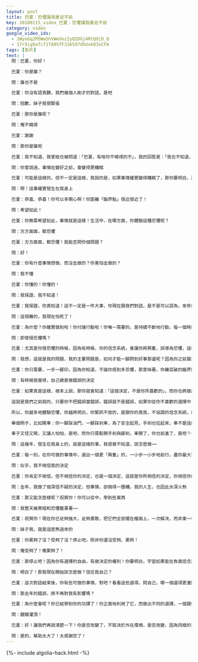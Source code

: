 ```yaml
---
layout: post
title: 巴夏：恐懼讓我裹足不前
key: 20180115_video_巴夏：恐懼讓我裹足不前
category: video
google_video_ids:
  - 1WyoGq2M5WwShVWwVezIyQIDGj4RtQ9jD_Q
  - 17rXig9aTcf1TA9SfF316597dhUvkO3vCFA
tags: [影片]
text: |
  問：巴夏，你好！

  巴夏：你是誰？

  問：誰也不是

  巴夏：你沒有認真聽，我們幾個人剛才的對話，是吧

  問：抱歉，妹子我很緊張

  巴夏：那你是誰呢？

  問：俺不曉得

  巴夏：謝謝

  問：那你是誰呢

  巴夏：我不知道，我曾經也被問道：「巴夏，有啥你不曉得的不」，我的回答是：「我也不知道，而你們也不知道」，但我知道，當我需要知道的時候，我就會知道，你們也一樣，那你現在想知道啥？

  問：你曾說過，事情在變好之前，會變得更糟糕

  巴夏：可能是這樣的，但不一定是這樣，我說的是，如果事情確實變得糟糕了，那你要明白，那其實是個好兆頭！

  問：啊！這事確實發生在我身上

  巴夏：恭喜、恭喜！你可以多開心啊！你距離「臨界點」很近很近了！

  問：希望如此！

  巴夏：你無需希望如此，事情就是這樣！生活中，在哪方面，你體驗這種恐懼呢？

  問：方方面面，都恐懼

  巴夏：方方面面，都恐懼！我能否問你個問題？

  問：好！

  巴夏：你有什麼事情想做，而沒去做的？你害怕去做的？

  問：我不懂

  巴夏：你懂的！你懂的！

  問：我保證，我不知道！

  巴夏：我保證，你真知道！這不一定是一件大事，你現在跟我們對話，是不是可以認為，來參與這個對話，讓你很興奮，這不難做出抉擇把？這不難付出行動吧？

  問：這很難的，我現在怕死了！

  巴夏：為什麼？你確實做到啦！你付諸行動啦！你唯一需要的，是持續不斷地行動，每一個時刻，都有那麼一個選擇，它比其他選擇，讓你更興奮一點點，這個選項就是你要去行動的

  問：即使很恐懼嗎？

  巴夏：尤其是你很恐懼的時候，因為有時候，你的信念系統，會讓你將興奮，誤導為恐懼，這樣你就不會前進，但這是信念系統施的詭計，負面信念系統會盡其所能，讓你看不見「興奮」，因為它知道，如果你在「興奮」上行動了，你就不再聽「負面」的信念系統的話了，它設計出來，就是為了千方百計，讓你搞不明白這點。但你若是明白這點，知道這只是它的詭計，那你就將付諸行動，而且明白你將突破，就像你突破恐懼，來參與這次對話一樣

  問：我想，這就是我的問題，我的主要問題是，如何才能一腳跨到好事那邊呢？因為你之前跟某人說，他們離好事很近了

  巴夏：你只需要，一步一腳印，因為你知道，不論你感到多恐懼，那意味著，你離突破的臨界點，越來越近了，你只需要，一步一腳印地，繼續前行

  問：有時候我覺得，自己總是做錯誤的決定

  巴夏：如果真是這樣，根本上說，那你就會知道：「這個決定，不是你所喜歡的」，而你也將做出，你所喜歡的決定與行動，即使是壞事情也可以通過對比，向你展示你所不喜歡的，從而讓你明白，你所喜歡的，所以，一切皆為你服務。

  這就是我們之前說的，只要你不把錯誤當錯誤，錯誤就不是錯誤，如果你從你不喜歡的選擇中，學到什麼，那你就沒犯錯，由於成長環境的影響，地球人，通常更容易先通過體驗更多的黑暗，來看見光，因為這樣，可以幫助他們看出二者的不同，於是你們利用黑暗的積極一面，來幫助你們看見光。

  所以，你越多地體驗恐懼，你越將明白，你緊抓不放的，是跟你的真我，不協調的信念系統，就是這些信念系統，讓你人生一團糟，道理就是這麼簡單，這是宇宙的運行機制。

  舉個例子，比如開車：你一腳踩油門，一腳踩剎車，為了安全起見，手剎也拉起來，車不是這麼開的，是吧？於是引擎尖叫不停，整個車子，白煙滾滾，而你還在奇怪，車子怎麼不動了？

  車子又怪又鬧，又讓人怕怕，是吧，而你只需鬆開手剎與腳剎，車開了，你也前進了，是吧？一切的暴風、閃電、雷鳴與恐懼，都是因為你死死地踩住腳剎，把腳挪開，車子就往前看，而你也發現，沒什麼好怕的

  問：這幾年，發生在我身上的，就是這樣的事，我感覺不知道，該怎麼做⋯⋯

  巴夏：每一刻，在你可做的事情中，選出一個更「興奮」的，一小步一小步地前行，盡你最大可能力，持續不斷地做，不要執著於，事情該朝哪個方向發展，該怎麼怎麼發展，以及結果如何，你越這麼做，越（練習）讓自己明白，一切是沒問題的，漸漸地你在更大興奮、更大事件上去行動，你也訓練你自己明白，這一切都是你所喜悅的，於是你的恐懼，也漸漸消融，因為你是如此的喜悅，你將不再關注負面信念系統，大喊大叫，要你停下了的聲音，你將更自然地，明白何時減速，何時加速，而這一切都是基於你的喜悅，而非負面信念系統，在你耳邊唧唧歪歪，胡說八道的。你將明白，真正的你，同時你也不再聽負面信念系統「騙人的童話」

  問：似乎，我不相信我的決定

  巴夏：你肯定不相信，但不相信你的決定，也是一個決定，這就是你所相信的決定，你相信你的決定，只是你選擇相信負面的決定，你看出其中的差別了沒？沒有什麼「不相信」，沒有！但你可以相信：「負面的你，就是真正的你」，所以，你也是相信的。所以，為什麼不相信你所喜歡的，而非你不喜歡的呢？

  問：去年，我做了個深信不疑的決定，但事情，卻搞得一團糟，我的人生，也因此水深火熱

  巴夏：那又能怎麼樣呢？祝賀你！你可以從中，學到些東西

  問：我整天被黑暗和恐懼籠罩著⋯⋯

  巴夏：祝賀你！現在你已足夠強大，足夠勇敢，把它們全部擺在檯面上，一次解決，而非東一塊，西一塊，花一輩子去解決，那說明你是一個強大的人，你有能力處理它們，而且你將迅速轉變，你若如此看待這種情況，你也將如實體驗！而你若深陷於過去的錯誤中，你將花更多的時間，才能轉變你的人生

  問：妹子我，就是這麼熬過來的

  巴夏：你累夠了沒？受夠了沒？停止吧，除非你還沒受夠、累夠！

  問：俺受夠了！俺累夠了！

  巴夏：那停止吧！因為你有選擇的自由，有做決定的權利！你要明白，宇宙如果能在負面信念系統上，無條件地支持你，同樣也能輕而易舉地，在正面積極的信念系統上，支持你，因為宇宙沒有自我意識，它只是台機器，從不會與你對著幹！

  問：明白了！那我現在開始該怎麼做？信任我自己？

  巴夏：這次對話結束後，你有些可做的事情，對吧？看看這些選項，問自己，哪一個選項更激動人心？可以看書，給朋友打電話，吃頓好吃的，看場電影⋯⋯不論什麼，儘可能簡單，就選那個你有能力做到的、更興奮一點點的，然後去做，看著事情的進展，不要執著於其結果，每時每刻，都這樣做，直到你有能力做其他事情，然後看看所有選項。慢慢看，不急，選擇最興奮的，然後去付諸行動，不執著於事情的發展與結果，每時每刻，不停地這樣選擇、行動，選擇、行動！如此這樣，你的人生必將激動人心、璀璨奪目！

  問：那去年的錯誤，將不再對我有影響嗎？

  巴夏：為什麼會呢？你已經學到你的功課了！你正面地利用了它，而做出不同的選擇，一個跟你現在振頻不相關的事情，怎麼可能影響到你呢？明白嗎？你只能體驗到，你所在的振頻上所發生的事，而跟你振頻不相匹配的，你就體驗不到，明白嗎？

  問：醍醐灌頂！

  巴夏：好！讓我們再說清楚一下！你是否改變了，不取決於外在環境，是否改變，因為同樣的事情，可能再次發生，同樣的事情，如果再次發生，而你面對的方式、態度改變了，那才證明，你真正地，改變了！因為你做出不同的反應，事情必將不同，而你也將從中，獲得不同的「果」，明白嗎？這證明了你改變了，而你的人生體驗也將不同，這對你有幫助嗎？

  問：是的，幫助太大了！太感謝您了！
---
```


{%- include algolia-hack.html -%}
